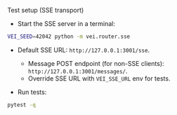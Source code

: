 Test setup (SSE transport)

- Start the SSE server in a terminal:

```bash
VEI_SEED=42042 python -m vei.router.sse
```

- Default SSE URL: `http://127.0.0.1:3001/sse`.
  - Message POST endpoint (for non-SSE clients): `http://127.0.0.1:3001/messages/`.
  - Override SSE URL with `VEI_SSE_URL` env for tests.

- Run tests:

```bash
pytest -q
```

